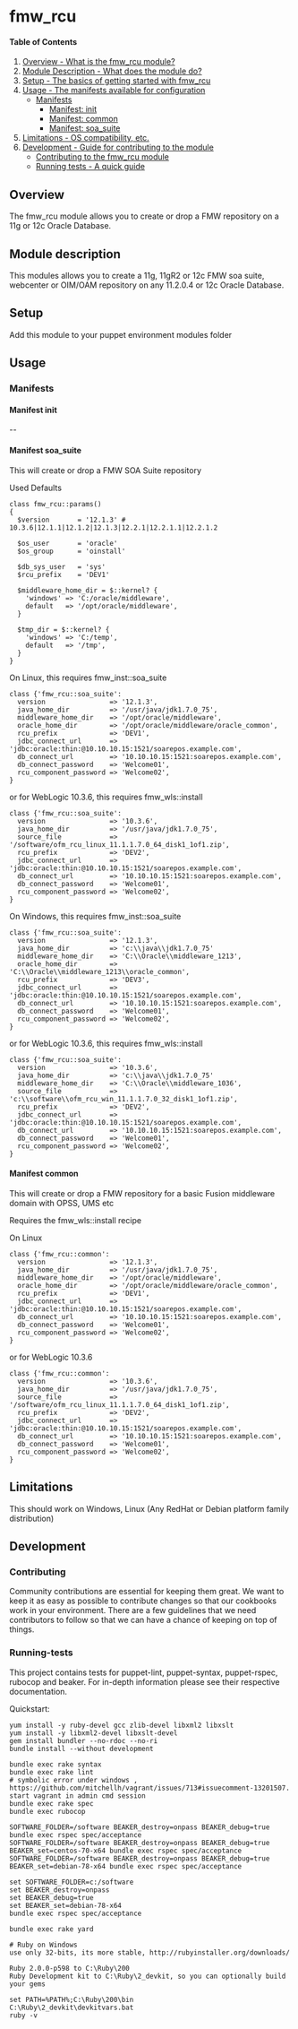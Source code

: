 # fmw_rcu

#### Table of Contents

1. [Overview - What is the fmw_rcu module?](#overview)
2. [Module Description - What does the module do?](#module-description)
3. [Setup - The basics of getting started with fmw_rcu](#setup)
4. [Usage - The manifests available for configuration](#usage)
    * [Manifests](#manifests)
        * [Manifest: init](#manifest-init)
        * [Manifest: common](#manifest-common)
        * [Manifest: soa_suite](#manifest-soa_suite)
5. [Limitations - OS compatibility, etc.](#limitations)
6. [Development - Guide for contributing to the module](#development)
    * [Contributing to the fmw_rcu module](#contributing)
    * [Running tests - A quick guide](#running-tests)

## Overview

The fmw_rcu module allows you to create or drop a FMW repository on a 11g or 12c Oracle Database.

## Module description

This modules allows you to create a 11g, 11gR2 or 12c FMW soa suite, webcenter or OIM/OAM repository on any 11.2.0.4 or 12c Oracle Database.

## Setup

Add this module to your puppet environment modules folder

## Usage

### Manifests

#### Manifest init

--

#### Manifest soa_suite

This will create or drop a FMW SOA Suite repository

Used Defaults

    class fmw_rcu::params()
    {
      $version       = '12.1.3' # 10.3.6|12.1.1|12.1.2|12.1.3|12.2.1|12.2.1.1|12.2.1.2

      $os_user       = 'oracle'
      $os_group      = 'oinstall'

      $db_sys_user   = 'sys'
      $rcu_prefix    = 'DEV1'

      $middleware_home_dir = $::kernel? {
        'windows' => 'C:/oracle/middleware',
        default   => '/opt/oracle/middleware',
      }

      $tmp_dir = $::kernel? {
        'windows' => 'C:/temp',
        default   => '/tmp',
      }
    }


On Linux, this requires fmw_inst::soa_suite

    class {'fmw_rcu::soa_suite':
      version                => '12.1.3',
      java_home_dir          => '/usr/java/jdk1.7.0_75',
      middleware_home_dir    => '/opt/oracle/middleware',
      oracle_home_dir        => '/opt/oracle/middleware/oracle_common',
      rcu_prefix             => 'DEV1',
      jdbc_connect_url       => 'jdbc:oracle:thin:@10.10.10.15:1521/soarepos.example.com',
      db_connect_url         => '10.10.10.15:1521:soarepos.example.com',
      db_connect_password    => 'Welcome01',
      rcu_component_password => 'Welcome02',
    }

or for WebLogic 10.3.6, this requires fmw_wls::install

    class {'fmw_rcu::soa_suite':
      version                => '10.3.6',
      java_home_dir          => '/usr/java/jdk1.7.0_75',
      source_file            => '/software/ofm_rcu_linux_11.1.1.7.0_64_disk1_1of1.zip',
      rcu_prefix             => 'DEV2',
      jdbc_connect_url       => 'jdbc:oracle:thin:@10.10.10.15:1521/soarepos.example.com',
      db_connect_url         => '10.10.10.15:1521:soarepos.example.com',
      db_connect_password    => 'Welcome01',
      rcu_component_password => 'Welcome02',
    }

On Windows, this requires fmw_inst::soa_suite

    class {'fmw_rcu::soa_suite':
      version                => '12.1.3',
      java_home_dir          => 'c:\\java\\jdk1.7.0_75'
      middleware_home_dir    => 'C:\\Oracle\\middleware_1213',
      oracle_home_dir        => 'C:\\Oracle\\middleware_1213\\oracle_common',
      rcu_prefix             => 'DEV3',
      jdbc_connect_url       => 'jdbc:oracle:thin:@10.10.10.15:1521/soarepos.example.com',
      db_connect_url         => '10.10.10.15:1521:soarepos.example.com',
      db_connect_password    => 'Welcome01',
      rcu_component_password => 'Welcome02',
    }

or for WebLogic 10.3.6, this requires fmw_wls::install

    class {'fmw_rcu::soa_suite':
      version                => '10.3.6',
      java_home_dir          => 'c:\\java\\jdk1.7.0_75'
      middleware_home_dir    => 'C:\\Oracle\\middleware_1036',
      source_file            => 'c:\\software\\ofm_rcu_win_11.1.1.7.0_32_disk1_1of1.zip',
      rcu_prefix             => 'DEV2',
      jdbc_connect_url       => 'jdbc:oracle:thin:@10.10.10.15:1521/soarepos.example.com',
      db_connect_url         => '10.10.10.15:1521:soarepos.example.com',
      db_connect_password    => 'Welcome01',
      rcu_component_password => 'Welcome02',
    }

#### Manifest common

This will create or drop a FMW repository for a basic Fusion middleware domain with OPSS, UMS etc

Requires the fmw_wls::install recipe

On Linux

    class {'fmw_rcu::common':
      version                => '12.1.3',
      java_home_dir          => '/usr/java/jdk1.7.0_75',
      middleware_home_dir    => '/opt/oracle/middleware',
      oracle_home_dir        => '/opt/oracle/middleware/oracle_common',
      rcu_prefix             => 'DEV1',
      jdbc_connect_url       => 'jdbc:oracle:thin:@10.10.10.15:1521/soarepos.example.com',
      db_connect_url         => '10.10.10.15:1521:soarepos.example.com',
      db_connect_password    => 'Welcome01',
      rcu_component_password => 'Welcome02',
    }

or for WebLogic 10.3.6

    class {'fmw_rcu::common':
      version                => '10.3.6',
      java_home_dir          => '/usr/java/jdk1.7.0_75',
      source_file            => '/software/ofm_rcu_linux_11.1.1.7.0_64_disk1_1of1.zip',
      rcu_prefix             => 'DEV2',
      jdbc_connect_url       => 'jdbc:oracle:thin:@10.10.10.15:1521/soarepos.example.com',
      db_connect_url         => '10.10.10.15:1521:soarepos.example.com',
      db_connect_password    => 'Welcome01',
      rcu_component_password => 'Welcome02',
    }



## Limitations

This should work on Windows, Linux (Any RedHat or Debian platform family distribution)

## Development

### Contributing

Community contributions are essential for keeping them great. We want to keep it as easy as possible to contribute changes so that our cookbooks work in your environment. There are a few guidelines that we need contributors to follow so that we can have a chance of keeping on top of things.

### Running-tests

This project contains tests for puppet-lint, puppet-syntax, puppet-rspec, rubocop and beaker. For in-depth information please see their respective documentation.

Quickstart:

    yum install -y ruby-devel gcc zlib-devel libxml2 libxslt
    yum install -y libxml2-devel libxslt-devel
    gem install bundler --no-rdoc --no-ri
    bundle install --without development

    bundle exec rake syntax
    bundle exec rake lint
    # symbolic error under windows , https://github.com/mitchellh/vagrant/issues/713#issuecomment-13201507. start vagrant in admin cmd session
    bundle exec rake spec
    bundle exec rubocop

    SOFTWARE_FOLDER=/software BEAKER_destroy=onpass BEAKER_debug=true bundle exec rspec spec/acceptance
    SOFTWARE_FOLDER=/software BEAKER_destroy=onpass BEAKER_debug=true BEAKER_set=centos-70-x64 bundle exec rspec spec/acceptance
    SOFTWARE_FOLDER=/software BEAKER_destroy=onpass BEAKER_debug=true BEAKER_set=debian-78-x64 bundle exec rspec spec/acceptance

    set SOFTWARE_FOLDER=c:/software
    set BEAKER_destroy=onpass
    set BEAKER_debug=true
    set BEAKER_set=debian-78-x64
    bundle exec rspec spec/acceptance

    bundle exec rake yard

    # Ruby on Windows
    use only 32-bits, its more stable, http://rubyinstaller.org/downloads/

    Ruby 2.0.0-p598 to C:\Ruby\200
    Ruby Development kit to C:\Ruby\2_devkit, so you can optionally build your gems

    set PATH=%PATH%;C:\Ruby\200\bin
    C:\Ruby\2_devkit\devkitvars.bat
    ruby -v